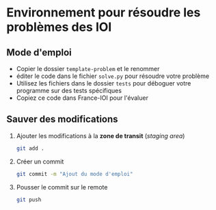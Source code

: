 # Environnement pour résoudre les problèmes des IOI

## Mode d'emploi

- Copier le dossier `template-problem` et le renommer
- éditer le code dans le fichier `solve.py` pour résoudre votre problème
- Utilisez les fichiers dans le dossier `tests` pour déboguer votre programme sur des tests spécifiques
- Copiez ce code dans France-IOI pour l'évaluer

## Sauver des modifications

1. Ajouter les modifications à la **zone de transit** (*staging area*)

    ```bash
    git add .
    ```
1. Créer un commit

    ```bash
    git commit -m "Ajout du mode d'emploi"
    ```

1. Pousser le commit sur le remote

    ```bash
    git push
    ```




